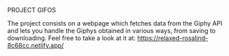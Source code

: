 PROJECT GIFOS

The project consists on a webpage which fetches data from the Giphy API and lets you handle the Giphys obtained in various ways, from saving to downloading. 
Feel free to take a look at it at: https://relaxed-rosalind-8c68cc.netlify.app/
